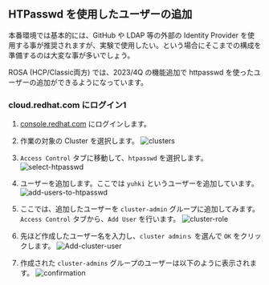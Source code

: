 ## HTPasswd を使用したユーザーの追加

本番環境では基本的には、GitHub や LDAP 等の外部の Identity Provider を使用する事が推奨されますが、実験で使用したい。という場合にそこまでの構成を準備するのは大変な事が多いでしょう。

ROSA (HCP/Classic両方) では、2023/4Q の機能追加で httpasswd を使ったユーザーの追加ができるようになっています。

### cloud.redhat.com にログイン1

1. [console.redhat.com](https://console.redhat.com/openshift/) にログインします。

2. 作業の対象の Cluster を選択します。
![clusters](https://github.com/yuhkih/mcs-docs/assets/8530492/1c9d9a83-bedf-467d-84df-f132d682b319)

3. `Access Control` タブに移動して、`htpasswd` を選択します。
![select-htpasswd](https://github.com/yuhkih/mcs-docs/assets/8530492/1d8446b2-6aa6-4c84-88e7-0f56a31b765f)

4. ユーザーを追加します。ここでは `yuhki` というユーザーを追加しています。
![add-users-to-htpasswd](https://github.com/yuhkih/mcs-docs/assets/8530492/c3e3a7b2-c327-45d9-831e-ab6c49e0eff6)

5. ここでは、追加したユーザーを `cluster-admin` グループに追加してみます。
`Access Control` タブから、`Add User` を行います。
![cluster-role](https://github.com/yuhkih/mcs-docs/assets/8530492/5d88e8b2-e604-4936-8a5f-0a1dbb2c91cd)

6. 先ほど作成したユーザー名を入力し、`cluster adminｓ` を選んで `OK` をクリックします。
![Add-cluster-user](https://github.com/yuhkih/mcs-docs/assets/8530492/33fc2eee-816f-42f6-a513-17378e4d7968)

7. 作成された `cluster-admins` グループのユーザーは以下のように表示されます。
![confirmation](https://github.com/yuhkih/mcs-docs/assets/8530492/a55c77e9-869e-41f7-b6b8-7e7b8f9e1c78)
